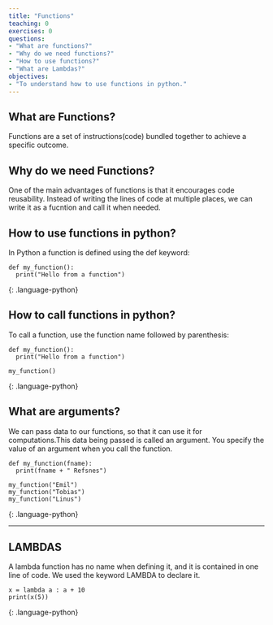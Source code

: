 ```yaml
---
title: "Functions"
teaching: 0
exercises: 0
questions:
- "What are functions?"
- "Why do we need functions?"
- "How to use functions?"
- "What are Lambdas?"
objectives:
- "To understand how to use functions in python."
---
```


## What are Functions?
Functions are a set of instructions(code) bundled together to achieve a specific outcome.

## Why do we need Functions?
One of the main advantages of functions is that it encourages code reusability. Instead of writing the lines of code at multiple places, we can write it as a fucntion and call it when needed.

## How to use functions in python?
In Python a function is defined using the def keyword:

~~~
def my_function():
  print("Hello from a function")
~~~
{: .language-python}

## How to call functions in python?
To call a function, use the function name followed by parenthesis:

~~~
def my_function():
  print("Hello from a function")

my_function()
~~~
{: .language-python}

## What are arguments?
We can pass data to our functions, so that it can use it for computations.This data being passed is called an argument. You specify the value of an argument when you call the function.

~~~
def my_function(fname):
  print(fname + " Refsnes")

my_function("Emil")
my_function("Tobias")
my_function("Linus")
~~~
{: .language-python}

---
## LAMBDAS
A lambda function has no name when defining it, and it is contained in one line of code. We used the keyword LAMBDA to declare it.

~~~
x = lambda a : a + 10
print(x(5))
~~~
{: .language-python}
